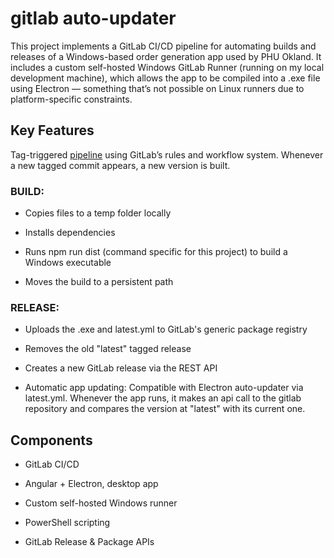 # gitlab auto-updater

This project implements a GitLab CI/CD pipeline for automating builds and releases of a Windows-based order generation app used by PHU Okland. It includes a custom self-hosted Windows GitLab Runner (running on my local development machine), which allows the app to be compiled into a .exe file using Electron — something that’s not possible on Linux runners due to platform-specific constraints.

## Key Features
Tag-triggered [pipeline](.gitlab-ci.yml) using GitLab’s rules and workflow system. Whenever a new tagged commit appears, a new version is built.

### BUILD:

- Copies files to a temp folder locally

- Installs dependencies

- Runs npm run dist (command specific for this project) to build a Windows executable

- Moves the build to a persistent path

### RELEASE:

- Uploads the .exe and latest.yml to GitLab's generic package registry

- Removes the old "latest" tagged release

- Creates a new GitLab release via the REST API

- Automatic app updating: Compatible with Electron auto-updater via latest.yml. Whenever the app runs, it makes an api call to the gitlab repository and compares the version at "latest" with its current one.

## Components
- GitLab CI/CD

- Angular + Electron, desktop app

- Custom self-hosted Windows runner

- PowerShell scripting

- GitLab Release & Package APIs